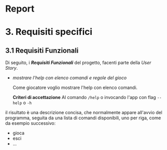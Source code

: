 # Report
# 3. Requisiti specifici

## 3.1 Requisiti Funzionali

Di seguito, i ***Requisiti Funzionali*** del progetto, facenti parte della *User Story*.

- *mostrare l'help con elenco comandi e regole del gioco*

  Come giocatore voglio mostrare l'help con elenco comandi.

  **Criteri di accettazione**
  Al comando ```/help```
  o invocando l'app con flag ```--help``` o ```-h```

il risultato è una descrizione concisa, che normalmente appare all'avvio del
programma, seguita da una lista di comandi disponibili,
uno per riga, come da esempio successivo:

- gioca
- esci
- ...

<br/>
